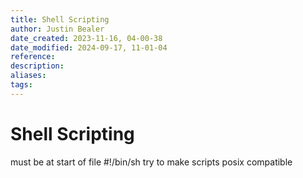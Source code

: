 ```yaml
---
title: Shell Scripting
author: Justin Bealer
date_created: 2023-11-16, 04-00-38
date_modified: 2024-09-17, 11-01-04
reference: 
description: 
aliases: 
tags: 
---
```

# Shell Scripting

must be at start of file #!/bin/sh
try to make scripts posix compatible


